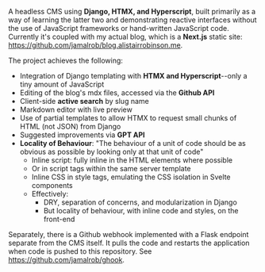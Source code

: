 A headless CMS using **Django, HTMX, and Hyperscript**, built primarily as a way of learning the latter two and demonstrating reactive interfaces without the use of JavaScript frameworks or hand-written JavaScript code. Currently it's coupled with my actual blog, which is a **Next.js** static site: https://github.com/jamalrob/blog.alistairrobinson.me.

The project achieves the following:
- Integration of Django templating with **HTMX and Hyperscript**--only a tiny amount of JavaScript
- Editing of the blog's mdx files, accessed via the **Github API**
- Client-side **active search** by slug name
- Markdown editor with live preview
- Use of partial templates to allow HTMX to request small chunks of HTML (not JSON) from Django
- Suggested improvements via **GPT API**
- **Locality of Behaviour**: "The behaviour of a unit of code should be as obvious as possible by looking only at that unit of code"
    - Inline script: fully inline in the HTML elements where possible
    - Or in script tags within the same server template
    - Inline CSS in style tags, emulating the CSS isolation in Svelte components
    - Effectively:
        - DRY, separation of concerns, and modularization in Django
        - But locality of behaviour, with inline code and styles, on the front-end

Separately, there is a Github webhook implemented with a Flask endpoint separate from the CMS itself. It pulls the code and restarts the application when code is pushed to this repository. See https://github.com/jamalrob/ghook.